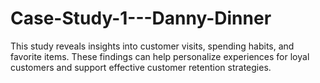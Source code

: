 # Case-Study-1---Danny-Dinner
This study reveals insights into customer visits, spending habits, and favorite items. These findings can help personalize experiences for loyal customers and support effective customer retention strategies.
